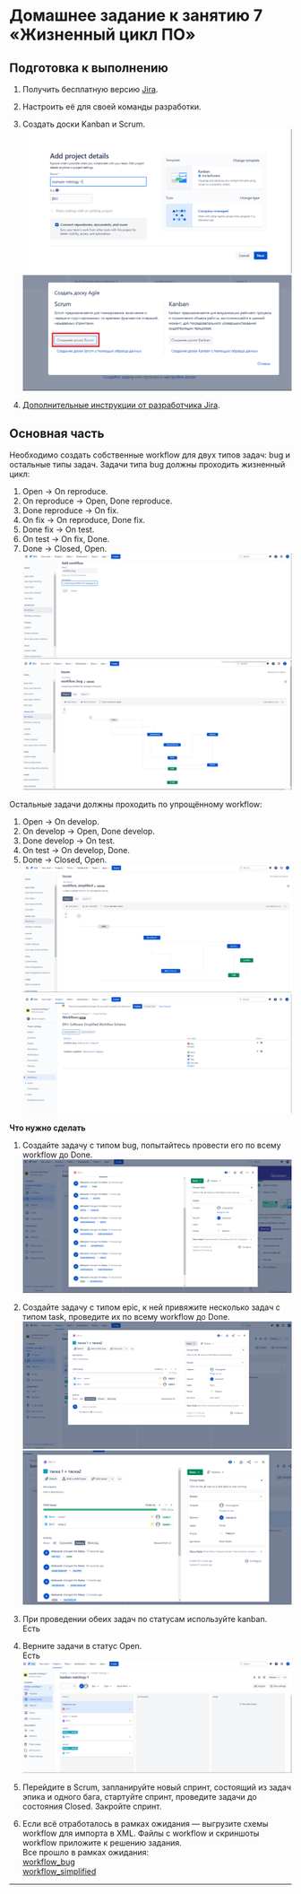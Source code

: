 # Домашнее задание к занятию 7 «Жизненный цикл ПО»

## Подготовка к выполнению

1. Получить бесплатную версию [Jira](https://www.atlassian.com/ru/software/jira/free).
2. Настроить её для своей команды разработки.
3. Создать доски Kanban и Scrum.
![create_project1](/screenshots/1.png)
![create_project2](/screenshots/2.png)

5. [Дополнительные инструкции от разработчика Jira](https://support.atlassian.com/jira-cloud-administration/docs/import-and-export-issue-workflows/).

## Основная часть

Необходимо создать собственные workflow для двух типов задач: bug и остальные типы задач. Задачи типа bug должны проходить жизненный цикл:

1. Open -> On reproduce.
2. On reproduce -> Open, Done reproduce.
3. Done reproduce -> On fix.
4. On fix -> On reproduce, Done fix.
5. Done fix -> On test.
6. On test -> On fix, Done.
7. Done -> Closed, Open.
![create_project3](/screenshots/3.png)
![create_project4](/screenshots/4.png)

Остальные задачи должны проходить по упрощённому workflow:

1. Open -> On develop.
2. On develop -> Open, Done develop.
3. Done develop -> On test.
4. On test -> On develop, Done.
5. Done -> Closed, Open.
![create_project5](/screenshots/5.png)
![create_project6](/screenshots/6.png)

**Что нужно сделать**

1. Создайте задачу с типом bug, попытайтесь провести его по всему workflow до Done.  
![create_project7](/screenshots/7.png)

2. Создайте задачу с типом epic, к ней привяжите несколько задач с типом task, проведите их по всему workflow до Done.  
![create_project8](/screenshots/8.png)
![create_project9](/screenshots/9.png)

3. При проведении обеих задач по статусам используйте kanban.  
Есть  

4. Верните задачи в статус Open.  
Есть
![create_project10](/screenshots/10.png)

5. Перейдите в Scrum, запланируйте новый спринт, состоящий из задач эпика и одного бага, стартуйте спринт, проведите задачи до состояния Closed. Закройте спринт.


6. Если всё отработалось в рамках ожидания — выгрузите схемы workflow для импорта в XML. Файлы с workflow и скриншоты workflow приложите к решению задания.  
Все прошло в рамках ожидания:  
[workflow_bug](/workflows/workflow_bug.xml)  
[workflow_simplified](/workflows/workflow_simplified.xml)  

---
